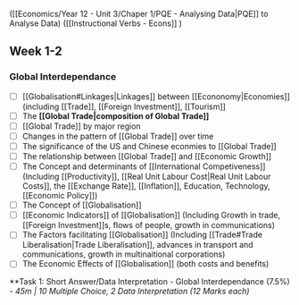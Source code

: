 ([[Economics/Year 12 - Unit 3/Chaper 1/PQE - Analysing Data|PQE]] to Analyse Data)
([[Instructional Verbs - Econs]] )

## Week 1-2

### Global Interdependance
- [ ] [[Globalisation#Linkages|Linkages]] between [[Econonomy|Economies]] (including [[Trade]], [[Foreign Investment]], [[Tourism]] 
- [ ] The **[[Global Trade|composition of Global Trade]]**
- [ ] [[Global Trade]] by major region
- [ ] Changes in the pattern of [[Global Trade]] over time
- [ ] The significance of the US and Chinese econmies to [[Global Trade]]
- [ ] The relationship between [[Global Trade]] and [[Economic Growth]]
- [ ] The Concept and determinants of [[International Competiveness]] (Including [[Productivity]], [[Real Unit Labour Cost|Real Unit Labour Costs]], the [[Exchange Rate]], [[Inflation]], Education, Technology, [[Economic Policy]])
- [ ] The Concept of [[Globalisation]]
- [ ] [[Economic Indicators]] of [[Globalisation]] (Including Growth in trade, [[Foreign Investment]]s, flows of people, growth in communications)
- [ ] The Factors facilitating [[Globalisation]] (Including [[Trade#Trade Liberalisation|Trade Liberalisation]], advances in transport and communications, growth in multinaitional corporations)
- [ ]  The Economic Effects of [[Globalisation]] (both costs and benefits)

**Task 1: Short Answer/Data Interpretation - Global Interdependance (7.5%) - *45m | 10 Multiple Choice, 2 Data Interpretation (12 Marks each)*







